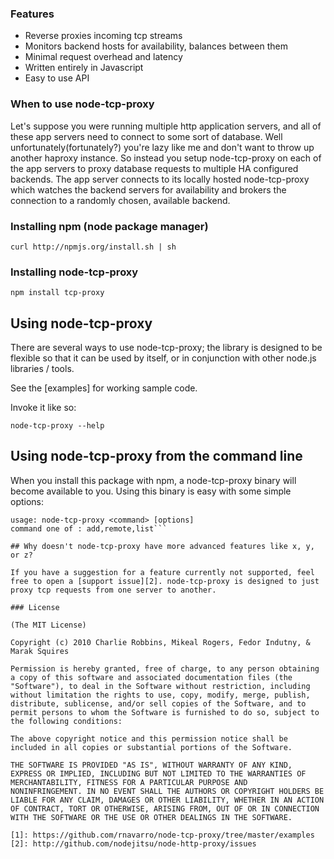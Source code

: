 ### Features

* Reverse proxies incoming tcp streams
* Monitors backend hosts for availability, balances between them
* Minimal request overhead and latency
* Written entirely in Javascript
* Easy to use API

### When to use node-tcp-proxy

Let's suppose you were running multiple http application servers, and all of these app servers need to connect to some sort of database. Well unfortunately(fortunately?) you're lazy like me and don't want to throw up another haproxy instance. So instead you setup node-tcp-proxy on each of the app servers to proxy database requests to multiple HA configured backends. The app server connects to its locally hosted node-tcp-proxy which watches the backend servers for availability and brokers the connection to a randomly chosen, available backend.

### Installing npm (node package manager)

```curl http://npmjs.org/install.sh | sh```

### Installing node-tcp-proxy

```npm install tcp-proxy```

## Using node-tcp-proxy

There are several ways to use node-tcp-proxy; the library is designed to be flexible so that it can be used by itself, or in conjunction with other node.js libraries / tools.

See the [examples] for working sample code.

Invoke it like so:

```node-tcp-proxy --help```

## Using node-tcp-proxy from the command line
When you install this package with npm, a node-tcp-proxy binary will become available to you. Using this binary is easy with some simple options:

```node-tcp-proxy --help
usage: node-tcp-proxy <command> [options]
command one of : add,remote,list```

## Why doesn't node-tcp-proxy have more advanced features like x, y, or z?

If you have a suggestion for a feature currently not supported, feel free to open a [support issue][2]. node-tcp-proxy is designed to just proxy tcp requests from one server to another.

### License

(The MIT License)

Copyright (c) 2010 Charlie Robbins, Mikeal Rogers, Fedor Indutny, & Marak Squires

Permission is hereby granted, free of charge, to any person obtaining
a copy of this software and associated documentation files (the
"Software"), to deal in the Software without restriction, including
without limitation the rights to use, copy, modify, merge, publish,
distribute, sublicense, and/or sell copies of the Software, and to
permit persons to whom the Software is furnished to do so, subject to
the following conditions:

The above copyright notice and this permission notice shall be
included in all copies or substantial portions of the Software.

THE SOFTWARE IS PROVIDED "AS IS", WITHOUT WARRANTY OF ANY KIND,
EXPRESS OR IMPLIED, INCLUDING BUT NOT LIMITED TO THE WARRANTIES OF
MERCHANTABILITY, FITNESS FOR A PARTICULAR PURPOSE AND
NONINFRINGEMENT. IN NO EVENT SHALL THE AUTHORS OR COPYRIGHT HOLDERS BE
LIABLE FOR ANY CLAIM, DAMAGES OR OTHER LIABILITY, WHETHER IN AN ACTION
OF CONTRACT, TORT OR OTHERWISE, ARISING FROM, OUT OF OR IN CONNECTION
WITH THE SOFTWARE OR THE USE OR OTHER DEALINGS IN THE SOFTWARE.

[1]: https://github.com/rnavarro/node-tcp-proxy/tree/master/examples
[2]: http://github.com/nodejitsu/node-http-proxy/issues
